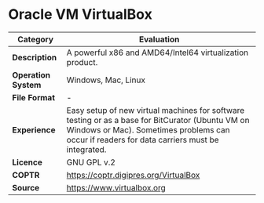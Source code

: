 # Oracle VM VirtualBox

| Category | Evaluation |
| --- | --- |
| **Description** | A powerful x86 and AMD64/Intel64 virtualization product. |
| **Operation System** | Windows, Mac, Linux |
| **File Format** | - |
| **Experience** | Easy setup of new virtual machines for software testing or as a base for BitCurator (Ubuntu VM on Windows or Mac). Sometimes problems can occur if readers for data carriers must be integrated. |
| **Licence** | GNU GPL v.2 |
| **COPTR** | https://coptr.digipres.org/VirtualBox |
| **Source** | https://www.virtualbox.org |
